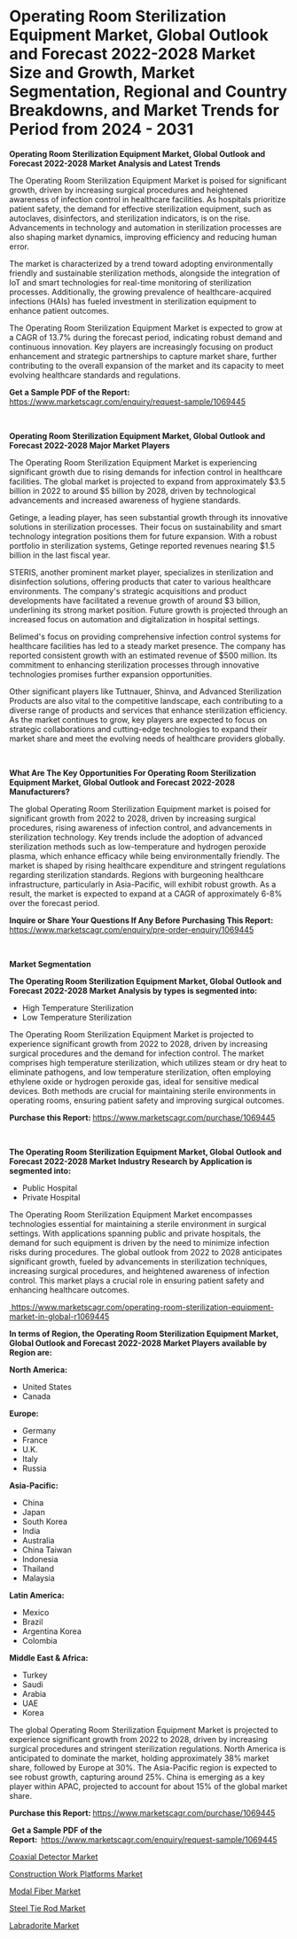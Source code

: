 <p><h1>Operating Room Sterilization Equipment Market, Global Outlook and Forecast 2022-2028 Market Size and Growth, Market Segmentation, Regional and Country Breakdowns, and Market Trends for Period from 2024 -  2031</h1></p><p><strong>Operating Room Sterilization Equipment Market, Global Outlook and Forecast 2022-2028 Market Analysis and Latest Trends</strong></p>
<p><p>The Operating Room Sterilization Equipment Market is poised for significant growth, driven by increasing surgical procedures and heightened awareness of infection control in healthcare facilities. As hospitals prioritize patient safety, the demand for effective sterilization equipment, such as autoclaves, disinfectors, and sterilization indicators, is on the rise. Advancements in technology and automation in sterilization processes are also shaping market dynamics, improving efficiency and reducing human error. </p><p>The market is characterized by a trend toward adopting environmentally friendly and sustainable sterilization methods, alongside the integration of IoT and smart technologies for real-time monitoring of sterilization processes. Additionally, the growing prevalence of healthcare-acquired infections (HAIs) has fueled investment in sterilization equipment to enhance patient outcomes.</p><p>The Operating Room Sterilization Equipment Market is expected to grow at a CAGR of 13.7% during the forecast period, indicating robust demand and continuous innovation. Key players are increasingly focusing on product enhancement and strategic partnerships to capture market share, further contributing to the overall expansion of the market and its capacity to meet evolving healthcare standards and regulations.</p></p>
<p><strong>Get a Sample PDF of the Report:&nbsp;</strong> <a href="https://www.marketscagr.com/enquiry/request-sample/1069445">https://www.marketscagr.com/enquiry/request-sample/1069445</a></p>
<p>&nbsp;</p>
<p><strong>Operating Room Sterilization Equipment Market, Global Outlook and Forecast 2022-2028 Major Market Players</strong></p>
<p><p>The Operating Room Sterilization Equipment Market is experiencing significant growth due to rising demands for infection control in healthcare facilities. The global market is projected to expand from approximately $3.5 billion in 2022 to around $5 billion by 2028, driven by technological advancements and increased awareness of hygiene standards.</p><p>Getinge, a leading player, has seen substantial growth through its innovative solutions in sterilization processes. Their focus on sustainability and smart technology integration positions them for future expansion. With a robust portfolio in sterilization systems, Getinge reported revenues nearing $1.5 billion in the last fiscal year.</p><p>STERIS, another prominent market player, specializes in sterilization and disinfection solutions, offering products that cater to various healthcare environments. The company's strategic acquisitions and product developments have facilitated a revenue growth of around $3 billion, underlining its strong market position. Future growth is projected through an increased focus on automation and digitalization in hospital settings.</p><p>Belimed's focus on providing comprehensive infection control systems for healthcare facilities has led to a steady market presence. The company has reported consistent growth with an estimated revenue of $500 million. Its commitment to enhancing sterilization processes through innovative technologies promises further expansion opportunities.</p><p>Other significant players like Tuttnauer, Shinva, and Advanced Sterilization Products are also vital to the competitive landscape, each contributing to a diverse range of products and services that enhance sterilization efficiency. As the market continues to grow, key players are expected to focus on strategic collaborations and cutting-edge technologies to expand their market share and meet the evolving needs of healthcare providers globally.</p></p>
<p>&nbsp;</p>
<p><strong>What Are The Key Opportunities For Operating Room Sterilization Equipment Market, Global Outlook and Forecast 2022-2028 Manufacturers?</strong></p>
<p><p>The global Operating Room Sterilization Equipment market is poised for significant growth from 2022 to 2028, driven by increasing surgical procedures, rising awareness of infection control, and advancements in sterilization technology. Key trends include the adoption of advanced sterilization methods such as low-temperature and hydrogen peroxide plasma, which enhance efficacy while being environmentally friendly. The market is shaped by rising healthcare expenditure and stringent regulations regarding sterilization standards. Regions with burgeoning healthcare infrastructure, particularly in Asia-Pacific, will exhibit robust growth. As a result, the market is expected to expand at a CAGR of approximately 6-8% over the forecast period.</p></p>
<p><strong>Inquire or Share Your Questions If Any Before Purchasing This Report:</strong> <a href="https://www.marketscagr.com/enquiry/pre-order-enquiry/1069445">https://www.marketscagr.com/enquiry/pre-order-enquiry/1069445</a></p>
<p>&nbsp;</p>
<p><strong>Market Segmentation</strong></p>
<p><strong>The Operating Room Sterilization Equipment Market, Global Outlook and Forecast 2022-2028 Market Analysis by types is segmented into:</strong></p>
<p><ul><li>High Temperature Sterilization</li><li>Low Temperature Sterilization</li></ul></p>
<p><p>The Operating Room Sterilization Equipment Market is projected to experience significant growth from 2022 to 2028, driven by increasing surgical procedures and the demand for infection control. The market comprises high temperature sterilization, which utilizes steam or dry heat to eliminate pathogens, and low temperature sterilization, often employing ethylene oxide or hydrogen peroxide gas, ideal for sensitive medical devices. Both methods are crucial for maintaining sterile environments in operating rooms, ensuring patient safety and improving surgical outcomes.</p></p>
<p><strong>Purchase this Report:&nbsp;</strong><a href="https://www.marketscagr.com/purchase/1069445">https://www.marketscagr.com/purchase/1069445</a></p>
<p>&nbsp;</p>
<p><strong>The Operating Room Sterilization Equipment Market, Global Outlook and Forecast 2022-2028 Market Industry Research by Application is segmented into:</strong></p>
<p><ul><li>Public Hospital</li><li>Private Hospital</li></ul></p>
<p><p>The Operating Room Sterilization Equipment Market encompasses technologies essential for maintaining a sterile environment in surgical settings. With applications spanning public and private hospitals, the demand for such equipment is driven by the need to minimize infection risks during procedures. The global outlook from 2022 to 2028 anticipates significant growth, fueled by advancements in sterilization techniques, increasing surgical procedures, and heightened awareness of infection control. This market plays a crucial role in ensuring patient safety and enhancing healthcare outcomes.</p></p>
<p><a href="https://www.marketscagr.com/operating-room-sterilization-equipment-market-in-global-r1069445">&nbsp;https://www.marketscagr.com/operating-room-sterilization-equipment-market-in-global-r1069445</a></p>
<p><strong>In terms of Region, the Operating Room Sterilization Equipment Market, Global Outlook and Forecast 2022-2028 Market Players available by Region are:</strong></p>
<p>
    <p> <strong> North America: </strong>
        <ul>
            <li>United States</li>
            <li>Canada</li>
        </ul>
        </p> 
    <p> <strong> Europe: </strong>
        <ul>
            <li>Germany</li>
            <li>France</li>
            <li>U.K.</li>
            <li>Italy</li>
            <li>Russia</li>
        </ul>
        </p> 
    <p> <strong> Asia-Pacific: </strong>
        <ul>
            <li>China</li>
            <li>Japan</li>
            <li>South Korea</li>
            <li>India</li>
            <li>Australia</li>
            <li>China Taiwan</li>
            <li>Indonesia</li>
            <li>Thailand</li>
            <li>Malaysia</li>
        </ul>
        </p> 
    <p> <strong> Latin America: </strong>
        <ul>
            <li>Mexico</li>
            <li>Brazil</li>
            <li>Argentina Korea</li>
            <li>Colombia</li>
        </ul>
        </p> 
    <p> <strong> Middle East & Africa: </strong>
        <ul>
            <li>Turkey</li>
            <li>Saudi</li>
            <li>Arabia</li>
            <li>UAE</li>
            <li>Korea</li>
        </ul>
    </p>
    </p>
<p><p>The global Operating Room Sterilization Equipment Market is projected to experience significant growth from 2022 to 2028, driven by increasing surgical procedures and stringent sterilization regulations. North America is anticipated to dominate the market, holding approximately 38% market share, followed by Europe at 30%. The Asia-Pacific region is expected to see robust growth, capturing around 25%. China is emerging as a key player within APAC, projected to account for about 15% of the global market share.</p></p>
<p><strong>Purchase this Report: </strong><a href="https://www.marketscagr.com/purchase/1069445">https://www.marketscagr.com/purchase/1069445</a></p>
<p>&nbsp;<strong>Get a Sample PDF of the Report:&nbsp;&nbsp;</strong><a href="https://www.marketscagr.com/enquiry/request-sample/1069445">https://www.marketscagr.com/enquiry/request-sample/1069445</a></p>
<p><strong></strong></p>
<p><p><a href="https://medium.com/@trameciabutler41/charting-the-future-comprehensive-analysis-of-the-global-coaxial-detector-market-2024-2031-1bbfce4de60e">Coaxial Detector Market</a></p><p><a href="https://www.linkedin.com/pulse/construction-work-platforms-market-industry-trends-forecast-1rfkf?trackingId=XAeK3iSAQ1ulXeXYn%2BCYQw%3D%3D">Construction Work Platforms Market</a></p><p><a href="https://issuu.com/reportprime-2/docs/modal-fiber-market-size-2030.pptx_1488bd6d9a79b8">Modal Fiber Market</a></p><p><a href="https://www.linkedin.com/pulse/in-depth-analysis-global-steel-tie-rod-market-scope-its-rapid-u7nrf?trackingId=ewsRIcveT%2Fa2VZpZWdlG8A%3D%3D">Steel Tie Rod Market</a></p><p><a href="https://issuu.com/reportprime-2/docs/labradorite-market-size-2030.pptx_8974fd3dca98cc">Labradorite Market</a></p></p>
